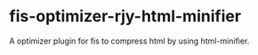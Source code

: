 # fis-optimizer-rjy-html-minifier

A optimizer plugin for fis to compress html by using html-minifier.